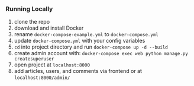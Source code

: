 ### Running Locally

1. clone the repo
1. download and install Docker
1. rename `docker-compose-example.yml` to `docker-compose.yml`
1. update `docker-compose.yml` with your config variables
1. `cd` into project directory and run `docker-compose up -d --build`
1. create admin account with: `docker-compose exec web python manage.py createsuperuser`
1. open project at `localhost:8000`
1. add articles, users, and comments via frontend or at `localhost:8000/admin/`

